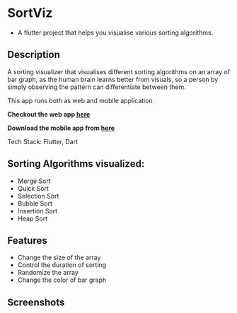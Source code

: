 # SortViz

- A flutter project that helps you visualise various sorting algorithms.

## Description

A sorting visualizer that visualises different sorting algorithms on an array of bar graph, as the human brain learns better from visuals, so a person by simply observing the pattern can differentiate between them.

This app runs both as web and mobile application.

**Checkout the web app [here](https://mahimagoyalx.github.io/SortViz/#/)**

**Download the mobile app from [here](https://drive.google.com/drive/folders/1PfN_Md6U7O-86t2zEeEWL4K3C6OY38xX?usp=sharing)**

Tech Stack: Flutter, Dart

## Sorting Algorithms visualized:
 - Merge Sort
 - Quick Sort
 - Selection Sort
 - Bubble Sort
 - Insertion Sort
 - Heap Sort

## Features
 - Change the size of the array
 - Control the duration of sorting
 - Randomize the array
 - Change the color of bar graph

## Screenshots
